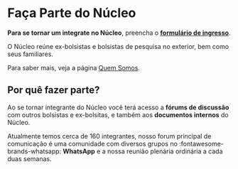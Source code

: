 # Faça Parte do Núcleo

**Para se tornar um integrate no Núcleo**, preencha o **[formulário de ingresso](https://docs.google.com/forms/d/e/1FAIpQLScvwV33FH3Mw1j3mORW5gM0oFghLYbaTbsg1yakV_X15VjRSA/viewform)**.

O Núcleo reúne ex-bolsistas e bolsistas de pesquisa no exterior, bem como seus familiares.

Para saber mais, veja a página [Quem Somos](index.md).

## Por quê fazer parte?

Ao se tornar integrante do Núcleo você terá acesso a **fórums de discussão** com outros bolsistas e ex-bolsitas, e também aos **documentos internos** do Núcleo. 

Atualmente temos cerca de 160 integrantes, nosso forum principal de comunicação é uma comunidade com diversos grupos no :fontawesome-brands-whatsapp: **WhatsApp** e a nossa reunião plenária ordinária a cada duas semanas.
